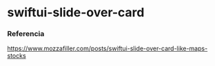 # swiftui-slide-over-card

### Referencia

https://www.mozzafiller.com/posts/swiftui-slide-over-card-like-maps-stocks
